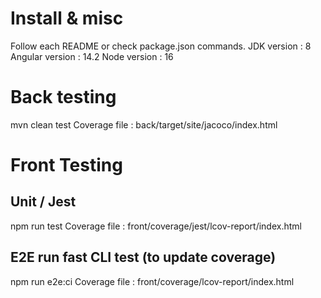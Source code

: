 # Install & misc
Follow each README or check package.json commands.
JDK version : 8
Angular version : 14.2
Node version : 16

# Back testing
mvn clean test
Coverage file : back/target/site/jacoco/index.html

# Front Testing
## Unit / Jest
npm run test
Coverage file : front/coverage/jest/lcov-report/index.html

## E2E run fast CLI test (to update coverage)
npm run e2e:ci
Coverage file : front/coverage/lcov-report/index.html
